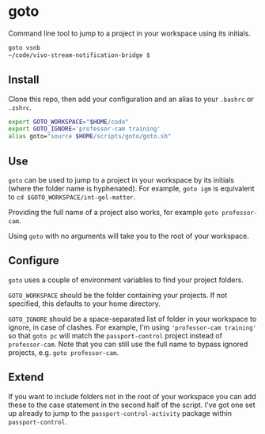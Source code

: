 # goto

Command line tool to jump to a project in your workspace using its initials.

```bash
goto vsnb
~/code/vivo-stream-notification-bridge $
```

## Install

Clone this repo, then add your configuration and an alias to your `.bashrc` or `.zshrc`.

```bash
export GOTO_WORKSPACE="$HOME/code"
export GOTO_IGNORE='professor-cam training'
alias goto="source $HOME/scripts/goto/goto.sh"
```

## Use

`goto` can be used to jump to a project in your workspace by its initials (where the folder name is hyphenated).
For example, `goto igm` is equivalent to `cd $GOTO_WORKSPACE/int-gel-matter`.

Providing the full name of a project also works, for example `goto professor-cam`.

Using `goto` with no arguments will take you to the root of your workspace. 

## Configure

`goto` uses a couple of environment variables to find your project folders.

`GOTO_WORKSPACE` should be the folder containing your projects.
If not specified, this defaults to your home directory.

`GOTO_IGNORE` should be a space-separated list of folder in your workspace to ignore, in case of clashes.
For example, I'm using `'professor-cam training'` so that `goto pc` will match the `passport-control` project instead of `professor-cam`.
Note that you can still use the full name to bypass ignored projects, e.g. `goto professor-cam`.

## Extend

If you want to include folders not in the root of your workspace you can add these to the case statement in the second half of the script.
I've got one set up already to jump to the `passport-control-activity` package within `passport-control`.
